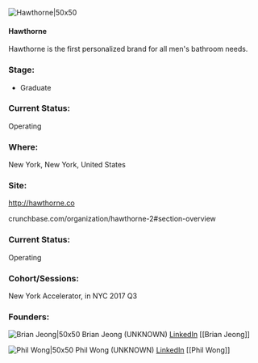 

![Hawthorne|50x50](https://apimg.techstars.com/connect/images/image_files/59cd12659c66a940a500009d/original/Hawthorne.png)

#### Hawthorne
Hawthorne is the first personalized brand for all men's bathroom needs.

### Stage: 
 - Graduate 

### Current Status: 
Operating

### Where:
New York, New York, United States

### Site:
http://hawthorne.co



crunchbase.com/organization/hawthorne-2#section-overview

### Current Status: 
Operating

### Cohort/Sessions: 
New York Accelerator, in NYC 2017 Q3

### Founders: 

![Brian Jeong|50x50](https://apimg.techstars.com/connect/images/image_files/595e74319c66a946e500000f/original/_03A6269.jpg) Brian Jeong (UNKNOWN) [LinkedIn](https://linkedin.com/in/brianjeong) [[Brian Jeong]]

![Phil Wong|50x50](https://apimg.techstars.com/connect/images/image_files/59cabb19c9aec7533d000002/original/Screen_Shot_2017-09-26_at_4.38.34_PM.png) Phil Wong (UNKNOWN) [LinkedIn](https://linkedin.com/in/thephilwong) [[Phil Wong]]


